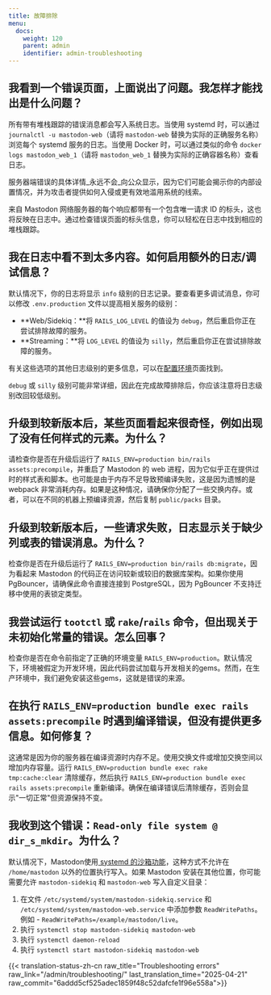 ```yaml
---
title: 故障排除
menu:
  docs:
    weight: 120
    parent: admin
    identifier: admin-troubleshooting
---
```


## **我看到一个错误页面，上面说出了问题。我怎样才能找出是什么问题？**

所有带有堆栈跟踪的错误消息都会写入系统日志。当使用 systemd 时，可以通过`journalctl -u mastodon-web`（请将 `mastodon-web` 替换为实际的正确服务名称）浏览每个 systemd 服务的日志。当使用 Docker 时，可以通过类似的命令 `docker logs mastodon_web_1`（请将 `mastodon_web_1` 替换为实际的正确容器名称）查看日志。

服务器端错误的具体详情_永远不会_向公众显示，因为它们可能会揭示你的内部设置情况，并为攻击者提供如何入侵或更有效地滥用系统的线索。

来自 Mastodon 网络服务器的每个响应都带有一个包含唯一请求 ID 的标头，这也将反映在日志中。通过检查错误页面的标头信息，你可以轻松在日志中找到相应的堆栈跟踪。

## **我在日志中看不到太多内容。如何启用额外的日志/调试信息？**

默认情况下，你的日志将显示 `info` 级别的日志记录。要查看更多调试消息，你可以修改 `.env.production` 文件以提高相关服务的级别：

- **Web/Sidekiq：**将 `RAILS_LOG_LEVEL` 的值设为 `debug`，然后重启你正在尝试排除故障的服务。
- **Streaming：**将 `LOG_LEVEL` 的值设为 `silly`，然后重启你正在尝试排除故障的服务。

有关这些选项的其他日志级别的更多信息，可以在[配置环境](https://docs.joinmastodon.org/admin/config)页面找到。

`debug` 或 `silly` 级别可能非常详细，因此在完成故障排除后，你应该注意将日志级别改回较低级别。

## **升级到较新版本后，某些页面看起来很奇怪，例如出现了没有任何样式的元素。为什么？**

请检查你是否在升级后运行了 `RAILS_ENV=production bin/rails assets:precompile`，并重启了 Mastodon 的 web 进程，因为它似乎正在提供过时的样式表和脚本。也可能是由于内存不足导致预编译失败，这是因为遗憾的是 webpack 非常消耗内存。如果是这种情况，请确保你分配了一些交换内存。或者，可以在不同的机器上预编译资源，然后复制 `public/packs` 目录。

## **升级到较新版本后，一些请求失败，日志显示关于缺少列或表的错误消息。为什么？**

检查你是否在升级后运行了 `RAILS_ENV=production bin/rails db:migrate`，因为看起来 Mastodon 的代码正在访问较新或较旧的数据库架构。如果你使用 PgBouncer，请确保此命令直接连接到 PostgreSQL，因为 PgBouncer 不支持迁移中使用的表锁定类型。

## **我尝试运行 `tootctl` 或 `rake`/`rails` 命令，但出现关于未初始化常量的错误。怎么回事？**

检查你是否在命令前指定了正确的环境变量 `RAILS_ENV=production`。默认情况下，环境被假定为开发环境，因此代码尝试加载与开发相关的gems。然而，在生产环境中，我们避免安装这些gems，这就是错误的来源。

## **在执行 `RAILS_ENV=production bundle exec rails assets:precompile` 时遇到编译错误，但没有提供更多信息。如何修复？**

这通常是因为你的服务器在编译资源时内存不足。使用交换文件或增加交换空间以增加内存容量。运行 `RAILS_ENV=production bundle exec rake tmp:cache:clear` 清除缓存，然后执行 `RAILS_ENV=production bundle exec rails assets:precompile` 重新编译。确保在编译错误后清除缓存，否则会显示"一切正常"但资源保持不变。

## **我收到这个错误：`Read-only file system @ dir_s_mkdir`。为什么？**

默认情况下，Mastodon使用[ systemd 的沙箱功能](https://www.freedesktop.org/software/systemd/man/systemd.exec.html#Sandboxing)，这种方式不允许在 `/home/mastodon` 以外的位置执行写入。如果 Mastodon 安装在其他位置，你可能需要允许 `mastodon-sidekiq` 和 `mastodon-web` 写入自定义目录：
1. 在文件 `/etc/systemd/system/mastodon-sidekiq.service` 和 `/etc/systemd/system/mastodon-web.service` 中添加参数 `ReadWritePaths`。例如 - `ReadWritePaths=/example/mastodon/live`。
2. 执行 `systemctl stop mastodon-sidekiq mastodon-web`
3. 执行 `systemctl daemon-reload`
4. 执行 `systemctl start mastodon-sidekiq mastodon-web`

{{< translation-status-zh-cn raw_title="Troubleshooting errors" raw_link="/admin/troubleshooting/" last_translation_time="2025-04-21" raw_commit="6addd5cf525adec1859f48c52dafcfe1f96e558a">}}
